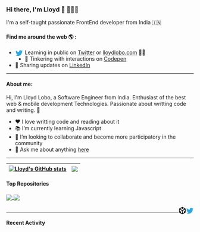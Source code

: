 ### Hi there, I'm Lloyd 👋 👨🏽‍💻

I'm a self-taught passionate FrontEnd developer from India 🇮🇳

#### Find me around the web 🌎 :

- Learning in public on [Twitter](https://twitter.com/thelloydlobo) or [lloydlobo.com](https://lloydlobo.com) <a href="https://twitter.com/thelloydlobo">
  <img align="left" alt="Lloyd Lobo | Twitter" width="21px" src="https://raw.githubusercontent.com/lloydlobo/lloydlobo/main/assets/twitter.svg" style= "padding-right: 5px;"/>
  </a> ✍🏾
- 🏓 Tinkering with interactions on [Codepen](https://codepen.io/lloydlobo)
- 💼 Sharing updates on [LinkedIn](https://www.linkedin.com/in/thelloydlobo/)

---

#### About me:

Hi, I'm Lloyd Lobo, a Software Engineer from India. Enthusiast of the best web & mobile development Technologies. Passionate about writting code and writing. :raised_hands:

- ❤️ I love writting code and reading about it
- 📚 I’m currently learning Javascript
- 👯 I’m looking to collaborate and become more participatory in the community
- 💬 Ask me about anything [here](https://github.com/lloydlobo/lloydlobo/issues)

<!-- Future
#### Languages and Frameworks:
<code><img height="20" src="https://raw.githubusercontent.com/github/explore/80688e429a7d4ef2fca1e82350fe8e3517d3494d/topics/javascript/javascript.png"></code>
<code><img height="20" src="https://raw.githubusercontent.com/github/explore/80688e429a7d4ef2fca1e82350fe8e3517d3494d/topics/typescript/typescript.png"></code>
<code><img height="20" src="https://raw.githubusercontent.com/github/explore/80688e429a7d4ef2fca1e82350fe8e3517d3494d/topics/dotnet/dotnet.png"></code>
<code><img height="20" src="https://raw.githubusercontent.com/github/explore/80688e429a7d4ef2fca1e82350fe8e3517d3494d/topics/csharp/csharp.png"></code>
<code><img height="20" src="https://raw.githubusercontent.com/github/explore/80688e429a7d4ef2fca1e82350fe8e3517d3494d/topics/angular/angular.png"></code>
<code><img height="20" src="https://raw.githubusercontent.com/github/explore/80688e429a7d4ef2fca1e82350fe8e3517d3494d/topics/nodejs/nodejs.png"></code>
-->

---

| <a href="https://github.com/lloydlobo/lloydlobo"><img align="center" src="https://github-readme-stats.vercel.app/api?username=lloydlobo&show_icons=true&theme=dracula&hide_border=true&include_all_commits=true" alt="Lloyd's GitHub stats" /></a> | <a href="https://github.com/lloydlobo/lloydlobo"><img align="center" src="https://github-readme-stats.vercel.app/api/top-langs/?username=lloydlobo&layout=compact&theme=dracula&hide_border=true" /></a> |
| -------------------------------------------------------------------------------------------------------------------------------------------------------------------------------------------------------------------------------------------------- | -------------------------------------------------------------------------------------------------------------------------------------------------------------------------------------------------------- |

#### Top Repositories

<a href="https://github.com/lloydlobo">
  <img align="center" src="https://github-readme-stats.vercel.app/api/pin/?username=lloydlobo&repo=lloydlobo&theme=dracula" />
</a>
<a href="https://github.com/lloydlobo/lloydlobo.github.io">
  <img align="center" src="https://github-readme-stats.vercel.app/api/pin/?username=lloydlobo&repo=lloydlobo.github.io&theme=dracula" />
</a>

<br />
<br />

<a href="https://twitter.com/thelloydlobo">
  <img align="right" alt="Lloyd Lobo | Twitter" width="21px" src="https://raw.githubusercontent.com/lloydlobo/lloydlobo/main/assets/twitter.svg" />
</a>
<a href="https://codesandbox.io/u/lloydlobo">
  <img align="right" alt="Lloyd Lobo | CodeSandbox" width="20px" src="https://raw.githubusercontent.com/lloydlobo/lloydlobo/main/assets/codesandbox.svg" />
</a>

---

#### Recent Activity

<!--START_SECTION:activity-->


<!--END_SECTION:activity-->


<!--
**lloydlobo/lloydlobo** is a ✨ _special_ ✨ repository because its `README.md` (this file) appears on your GitHub profile.

Here are some ideas to get you started:

- 🔭 I’m currently working on ...
- 🌱 I’m currently learning ...
- 👯 I’m looking to collaborate on ...
- 🤔 I’m looking for help with ...
- 💬 Ask me about ...
- 📫 How to reach me: ...
- 😄 Pronouns: ...
- ⚡ Fun fact: ...
-->
